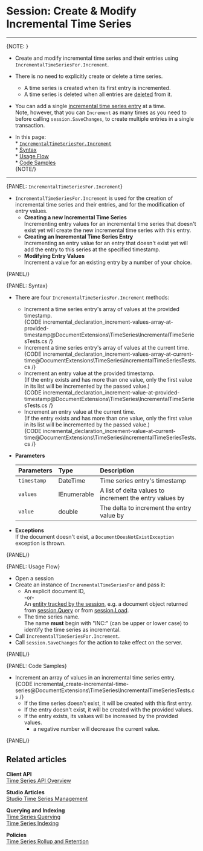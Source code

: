 ﻿# Session: Create & Modify Incremental Time Series

---

{NOTE: }

* Create and modify incremental time series and their entries using `IncrementalTimeSeriesFor.Increment`.  

* There is no need to explicitly create or delete a time series.  
   * A time series is created when its first entry is incremented.  
   * A time series is deleted when all entries are [deleted](../../../../../document-extensions/timeseries/client-api/session/delete) from it.  

* You can add a single [incremental time series entry](../../../../../document-extensions/timeseries/design#time-series-entries) at a time.  
  Note, however, that you can `Increment` as many times as you need to before calling 
  `session.SaveChanges`, to create multiple entries in a single transaction.  

* In this page:  
      * [`IncrementalTimeSeriesFor.Increment`](../../../../../document-extensions/timeseries/incremental-time-series/client-api/session/increment#timeseriesfor.append)  
         * [Syntax](../../../../../document-extensions/timeseries/incremental-time-series/client-api/session/increment#syntax)  
         * [Usage Flow](../../../../../document-extensions/timeseries/incremental-time-series/client-api/session/increment#usage-flow)  
         * [Code Samples](../../../../../document-extensions/timeseries/incremental-time-series/client-api/session/increment#code-samples)  
{NOTE/}



---

{PANEL: `IncrementalTimeSeriesFor.Increment`}

* `IncrementalTimeSeriesFor.Increment` is used for the creation of incremental time series and 
  their entries, and for the modification of entry values.  
   * **Creating a new Incremental Time Series**  
     Incrementing entry values for an incremental time series that doesn't exist yet will 
     create the new incremental time series with this entry.  
   * **Creating an Incremental Time Series Entry**  
     Incrementing an entry value for an entry that doesn't exist yet will add the entry to 
     this series at the specified timestamp.  
   * **Modifying Entry Values**  
     Increment a value for an existing entry by a number of your choice.  

{PANEL/}

{PANEL: Syntax}

* There are four `IncrementalTimeSeriesFor.Increment` methods:  
   * Increment a time series entry's array of values at the provided timestamp.   
     {CODE incremental_declaration_increment-values-array-at-provided-timestamp@DocumentExtensions\TimeSeries\IncrementalTimeSeriesTests.cs /}
   * Increment a time series entry's array of values at the current time.  
     {CODE incremental_declaration_increment-values-array-at-current-time@DocumentExtensions\TimeSeries\IncrementalTimeSeriesTests.cs /}
   * Increment an entry value at the provided timestamp.  
     (If the entry exists and has more than one value, only the first 
     value in its list will be incremented by the passed value.)  
     {CODE incremental_declaration_increment-value-at-provided-timestamp@DocumentExtensions\TimeSeries\IncrementalTimeSeriesTests.cs /}
   * Increment an entry value at the current time.  
     (If the entry exists and has more than one value, only the first 
     value in its list will be incremented by the passed value.)  
     {CODE incremental_declaration_increment-value-at-current-time@DocumentExtensions\TimeSeries\IncrementalTimeSeriesTests.cs /}

* **Parameters**  

    | Parameters | Type | Description |
    |:-------------|:-------------|:-------------|
    | `timestamp` | DateTime | Time series entry's timestamp |
    | `values` | IEnumerable<double> | A list of delta values to increment the entry values by |
    | `value` | double | The delta to increment the entry value by |

* **Exceptions**  
  If the document doesn't exist, a `DocumentDoesNotExistException` exception is thrown.  

{PANEL/}

{PANEL: Usage Flow}

* Open a session  
* Create an instance of `IncrementalTimeSeriesFor` and pass it:  
    * An explicit document ID,  
      -or-  
      An [entity tracked by the session](../../../../../client-api/session/loading-entities), 
      e.g. a document object returned from [session.Query](../../../../../client-api/session/querying/how-to-query) 
      or from [session.Load](../../../../../client-api/session/loading-entities#load).  
    * The time series name.  
      The name **must** begin with "INC:" (can be upper or lower case) to identify the time series as incremental.  
* Call `IncrementalTimeSeriesFor.Increment`.  
* Call `session.SaveChanges` for the action to take effect on the server.  

{PANEL/}

{PANEL: Code Samples}

* Increment an array of values in an incremental time series entry.  
  {CODE incremental_create-incremental-time-series@DocumentExtensions\TimeSeries\IncrementalTimeSeriesTests.cs /}
    * If the time series doesn't exist, it will be created with this first entry.  
    * If the entry doesn't exist, it will be created with the provided values.  
    * If the entry exists, its values will be increased by the provided values.  
       * a negative number will decrease the current value.  

{PANEL/}

## Related articles

**Client API**  
[Time Series API Overview](../../../../../document-extensions/timeseries/client-api/overview)  

**Studio Articles**  
[Studio Time Series Management](../../../../../studio/database/document-extensions/time-series)  

**Querying and Indexing**  
[Time Series Querying](../../../../../document-extensions/timeseries/querying/overview-and-syntax)  
[Time Series Indexing](../../../../../document-extensions/timeseries/indexing)  

**Policies**  
[Time Series Rollup and Retention](../../../../../document-extensions/timeseries/rollup-and-retention)  
